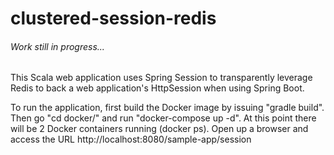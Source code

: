 # clustered-session-redis

###### Work still in progress...

This Scala web application uses Spring Session to transparently leverage Redis to back a web application's HttpSession when using Spring Boot.

To run the application, first build the Docker image by issuing "gradle build". Then go "cd docker/" and run "docker-compose up -d". At this point there will be 2 Docker containers running (docker ps). Open up a browser and access the URL http://localhost:8080/sample-app/session
